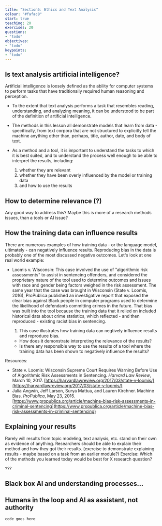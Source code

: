 ```yaml
---
title: "Section5: Ethics and Text Analysis"
colour: "#fafac8"
start: true
teaching: 20
exercises: 20
questions:
- "todo"
objectives:
- "todo"
keypoints:
- "todo"
---
```



## Is text analysis artificial intelligence? 

Artificial intelligence is loosely defined as the ability for computer systems to perform tasks that have traditionally required human reasoning and perception. 
* To the extent that text analysis performs a task that resembles reading, understanding, and analyzing meaning, it can be understood to be part of the definition of artificial intelligence. 
* The methods in this lesson all demonstrate models that learn from data - specifically, from text corpora that are not structured to explicitly tell the machine anything other than, perhaps, title, author, date, and body of text.
* As a method and a tool, it is important to understand the tasks to which it is best suited, and to understand the process well enough to be able to interpret the results, including:

  1. whether they are relevant 
  2. whether they have been overly influenced by the model or training data 
  3. and how to use the results 

## How to determine relevance (?)
Any good way to address this? Maybe this is more of a research methods issues, than a tools or AI issue?

## How the training data can influence results

There are numerous examples of how training data - or the language model, ultimately - can negatively influence results. Reproducing bias in the data is probably one of the most discussed negative outcomes. Let's look at one real world example:
* Loomis v. Wisconsin: This case involved the use of "algorithmic risk assessments" to assist in sentencing offenders, and considered the proprietary nature of the tool used to determine outcomes and issues with race and gender being factors weighed in the risk assessment. The same  year that the case was brought in Wisconsin (State v. Loomis, 2016), ProPublica published an investigative report that exposed the clear bias against Black people in computer programs used to determine the likelihood of defendants committing crimes in the future. That bias was built into the tool because the training data that it relied on included historical data about crime statistics, which reflected - and then reproduced - existing racist bias in sentencing. 
  1. This case illustrates how training data can negtively influence results and reproduce bias. 

    * How does it demonstrate interpreting the relevance of the results? 
    * Is there any responsible way to use the results of a tool where the training data has been shown to negatively influence the results?

Resources: 
* State v. Loomis: Wisconsin Supreme Court Requires Warning Before Use of Algorithmic Risk Assessments in Sentencing. *Harvard Law Review*, March 10, 2017. [https://harvardlawreview.org/2017/03/state-v-loomis/](https://harvardlawreview.org/2017/03/state-v-loomis/)
* Julia Angwin, Jeff Larson, Surya Mattua, and Lauren Kirchner. Machine Bias. *ProPublica*, May 23, 2016. [https://www.propublica.org/article/machine-bias-risk-assessments-in-criminal-sentencing](https://www.propublica.org/article/machine-bias-risk-assessments-in-criminal-sentencing)


## Explaining your results

Rarely will results from topic modeling, text analysis, etc. stand on their own as evidence of anything. Researchers should be able to explain their method and how they got their results.
(exercise to demonstrate explaining results - maybe based on a task from an earlier module?)
Exercise: Which of the methods you learned today would be best for X research question?



???
## Black box AI and understanding processes...

## Humans in the loop and AI as assistant, not authority
~~~
code goes here
~~~
